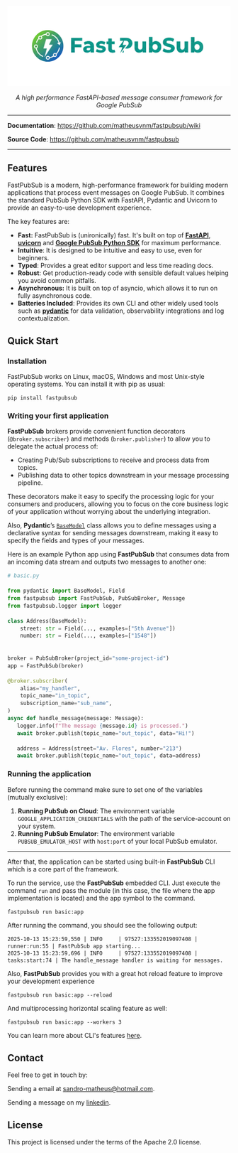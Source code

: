 <p align="center">
  <a href="https://github.com/matheusvnm/fastpubsub"><img src="https://github.com/matheusvnm/fastpubsub/blob/dev/docs/logo.png" alt="FastPubSub"></a>
</p>

<p align="center">
    <em>A high performance FastAPI-based message consumer framework for Google PubSub</em>
</p>


---


**Documentation**: <a href="https://github.com/matheusvnm/fastpubsub/wiki" target="_blank">https://github.com/matheusvnm/fastpubsub/wiki</a>

**Source Code**: <a href="https://github.com/matheusvnm/fastpubsub" target="_blank">https://github.com/matheusvnm/fastpubsub</a>

---

## Features


FastPubSub is a modern, high-performance framework for building modern applications that process event messages on Google PubSub. It combines the standard PubSub Python SDK with FastAPI, Pydantic and Uvicorn to provide an easy-to-use development experience.

The key features are:

- **Fast:** FastPubSub is (unironically) fast. It's built on top of [**FastAPI**](https://fastapi.tiangolo.com/), [**uvicorn**](https://uvicorn.dev/) and [**Google PubSub Python SDK**](https://github.com/googleapis/python-pubsub) for maximum performance.
- **Intuitive**: It is designed to be intuitive and easy to use, even for beginners.
- **Typed**: Provides a great editor support and less time reading docs.
- **Robust**: Get production-ready code with sensible default values helping you avoid common pitfalls.
- **Asynchronous:** It is built on top of asyncio, which allows it to run on fully asynchronous code.
- **Batteries Included**: Provides its own CLI and other widely used tools such as [**pydantic**](https://docs.pydantic.dev/) for data validation, observability integrations and log contextualization.



## Quick Start

### Installation

FastPubSub works on Linux, macOS, Windows and most Unix-style operating systems. You can install it with pip as usual:

```shell
pip install fastpubsub
```

### Writing your first application

**FastPubSub** brokers provide convenient function decorators (`@broker.subscriber`) and methods (`broker.publisher`) to allow you to delegate the actual process of:

- Creating Pub/Sub subscriptions to receive and process data from topics.
- Publishing data to other topics downstream in your message processing pipeline.

These decorators make it easy to specify the processing logic for your consumers and producers, allowing you to focus on the core business logic of your application without worrying about the underlying integration.

Also, **Pydantic**’s [`BaseModel`](https://docs.pydantic.dev/usage/models/) class allows you to define messages using a declarative syntax for sending messages downstream, making it easy to specify the fields and types of your messages.

Here is an example Python app using **FastPubSub** that consumes data from an incoming data stream and outputs two messages to another one:


```python
# basic.py

from pydantic import BaseModel, Field
from fastpubsub import FastPubSub, PubSubBroker, Message
from fastpubsub.logger import logger

class Address(BaseModel):
    street: str = Field(..., examples=["5th Avenue"])
    number: str = Field(..., examples=["1548"])


broker = PubSubBroker(project_id="some-project-id")
app = FastPubSub(broker)

@broker.subscriber(
    alias="my_handler",
    topic_name="in_topic",
    subscription_name="sub_name",
)
async def handle_message(message: Message):
   logger.info(f"The message {message.id} is processed.")
   await broker.publish(topic_name="out_topic", data="Hi!")

   address = Address(street="Av. Flores", number="213")
   await broker.publish(topic_name="out_topic", data=address)
```



### Running the application

Before running the command make sure to set one of the variables (mutually exclusive):

1. **Running PubSub on Cloud**: The environment variable  `GOOGLE_APPLICATION_CREDENTIALS` with the path of the service-account on your system.
2. **Running PubSub Emulator**: The environment variable `PUBSUB_EMULATOR_HOST` with `host:port` of your local PubSub emulator.


---

After that, the application can be started using built-in **FastPubSub** CLI which is a core part of the framework.

To run the service, use the **FastPubSub** embedded CLI. Just execute the command ``run`` and pass the module (in this case, the file where the app implementation is located) and the app symbol to the command.

```bash
fastpubsub run basic:app
```

After running the command, you should see the following output:


``` shell
2025-10-13 15:23:59,550 | INFO     | 97527:133552019097408 | runner:run:55 | FastPubSub app starting...
2025-10-13 15:23:59,696 | INFO     | 97527:133552019097408 | tasks:start:74 | The handle_message handler is waiting for messages.
```

Also, **FastPubSub** provides you with a great hot reload feature to improve your development experience

``` shell
fastpubsub run basic:app --reload
```

And multiprocessing horizontal scaling feature as well:

``` shell
fastpubsub run basic:app --workers 3
```

You can learn more about CLI's features [here](https://github.com/matheusvnm/fastpubsub/wiki/Command-Line-Interface-(CLI)).


## Contact

Feel free to get in touch by:

Sending a email at sandro-matheus@hotmail.com.

Sending a message on my [linkedin](https://www.linkedin.com/in/matheusvnm).


## License
This project is licensed under the terms of the Apache 2.0 license.
